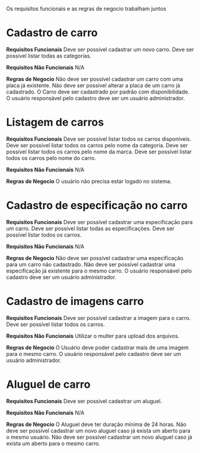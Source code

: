 Os requisitos funcionais e as regras de negocio trabalham juntos


# Cadastro de carro
**Requisitos Funcionais** 
Deve ser possível cadastrar um novo carro.
Deve ser possível listar todas as categorias.

**Requisitos Não Funcionais**
N/A

**Regras de Negocio**
Não deve ser possível cadastrar um carro com uma placa já existente.
Não deve ser possível alterar a placa de um carro já cadastrado.
O Carro deve ser cadastrado por padrão com disponibilidade.
O usuário responsável pelo cadastro deve ser um usuário administrador.


# Listagem de carros
**Requisitos Funcionais** 
Deve ser possível listar todos os carros disponíveis.
Deve ser possível listar todos os carros pelo nome da categoria.
Deve ser possível listar todos os carros pelo nome da marca.
Deve ser possível listar todos os carros pelo nome do carro.

**Requisitos Não Funcionais**
N/A

**Regras de Negocio**
O usuário não precisa estar logado no sistema.

# Cadastro de especificação no carro
**Requisitos Funcionais** 
Deve ser possível cadastrar uma especificação para um carro.
Deve ser possível listar todas as especificações.
Deve ser possível listar todos os carros.

**Requisitos Não Funcionais**
N/A

**Regras de Negocio**
Não deve ser possível cadastrar uma especificação para um carro não cadastrado.
Não deve ser possível cadastrar uma especificação já existente para o mesmo carro.
O usuário responsável pelo cadastro deve ser um usuário administrador.

# Cadastro de imagens carro
**Requisitos Funcionais** 
Deve ser possível cadastrar a imagem para o carro.
Deve ser possível listar todos os carros.

**Requisitos Não Funcionais**
Utilizar o multer para upload dos arquivos.

**Regras de Negocio**
O Usuário deve poder cadastrar mais de uma imagem para o mesmo carro.
O usuário responsável pelo cadastro deve ser um usuário administrador.


# Aluguel de carro
**Requisitos Funcionais** 
Deve ser possível cadastrar um aluguel.

**Requisitos Não Funcionais**
N/A

**Regras de Negocio**
O Aluguel deve ter duração mínima de 24 horas.
Não deve ser possível cadastrar um novo aluguel caso já exista um aberto para o mesmo usuário.
Não deve ser possível cadastrar um novo aluguel caso já exista um aberto para o mesmo carro.